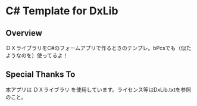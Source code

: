 # C# Template for DxLib

## Overview
ＤＸライブラリをC#のフォームアプリで作るときのテンプレ。bPcsでも（似たようなのを）使ってるよ！  

## Special Thanks To
本アプリは ＤＸライブラリ を使用しています。ライセンス等はDxLib.txtを参照のこと。

